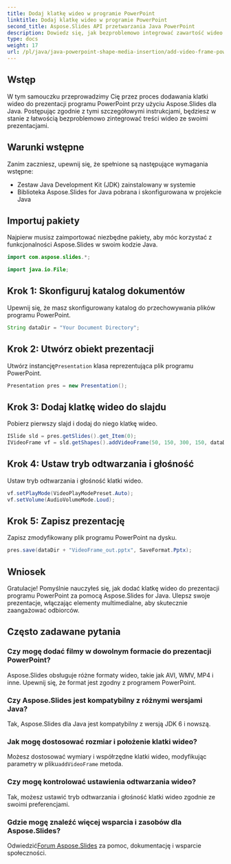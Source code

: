 ```yaml
---
title: Dodaj klatkę wideo w programie PowerPoint
linktitle: Dodaj klatkę wideo w programie PowerPoint
second_title: Aspose.Slides API przetwarzania Java PowerPoint
description: Dowiedz się, jak bezproblemowo integrować zawartość wideo z prezentacjami programu PowerPoint za pomocą Aspose.Slides dla Java. Twoje slajdy z elementami multimedialnymi, które zaangażują odbiorców.
type: docs
weight: 17
url: /pl/java/java-powerpoint-shape-media-insertion/add-video-frame-powerpoint/
---
```

## Wstęp
W tym samouczku przeprowadzimy Cię przez proces dodawania klatki wideo do prezentacji programu PowerPoint przy użyciu Aspose.Slides dla Java. Postępując zgodnie z tymi szczegółowymi instrukcjami, będziesz w stanie z łatwością bezproblemowo zintegrować treści wideo ze swoimi prezentacjami.
## Warunki wstępne
Zanim zaczniesz, upewnij się, że spełnione są następujące wymagania wstępne:
- Zestaw Java Development Kit (JDK) zainstalowany w systemie
- Biblioteka Aspose.Slides for Java pobrana i skonfigurowana w projekcie Java
## Importuj pakiety
Najpierw musisz zaimportować niezbędne pakiety, aby móc korzystać z funkcjonalności Aspose.Slides w swoim kodzie Java. 
```java
import com.aspose.slides.*;

import java.io.File;
```
## Krok 1: Skonfiguruj katalog dokumentów
Upewnij się, że masz skonfigurowany katalog do przechowywania plików programu PowerPoint.
```java
String dataDir = "Your Document Directory";
```
## Krok 2: Utwórz obiekt prezentacji
 Utwórz instancję`Presentation` klasa reprezentująca plik programu PowerPoint.
```java
Presentation pres = new Presentation();
```
## Krok 3: Dodaj klatkę wideo do slajdu
Pobierz pierwszy slajd i dodaj do niego klatkę wideo.
```java
ISlide sld = pres.getSlides().get_Item(0);
IVideoFrame vf = sld.getShapes().addVideoFrame(50, 150, 300, 150, dataDir + "video1.avi");
```
## Krok 4: Ustaw tryb odtwarzania i głośność
Ustaw tryb odtwarzania i głośność klatki wideo.
```java
vf.setPlayMode(VideoPlayModePreset.Auto);
vf.setVolume(AudioVolumeMode.Loud);
```
## Krok 5: Zapisz prezentację
Zapisz zmodyfikowany plik programu PowerPoint na dysku.
```java
pres.save(dataDir + "VideoFrame_out.pptx", SaveFormat.Pptx);
```
## Wniosek
Gratulacje! Pomyślnie nauczyłeś się, jak dodać klatkę wideo do prezentacji programu PowerPoint za pomocą Aspose.Slides for Java. Ulepsz swoje prezentacje, włączając elementy multimedialne, aby skutecznie zaangażować odbiorców.
## Często zadawane pytania
### Czy mogę dodać filmy w dowolnym formacie do prezentacji PowerPoint?
Aspose.Slides obsługuje różne formaty wideo, takie jak AVI, WMV, MP4 i inne. Upewnij się, że format jest zgodny z programem PowerPoint.
### Czy Aspose.Slides jest kompatybilny z różnymi wersjami Java?
Tak, Aspose.Slides dla Java jest kompatybilny z wersją JDK 6 i nowszą.
### Jak mogę dostosować rozmiar i położenie klatki wideo?
 Możesz dostosować wymiary i współrzędne klatki wideo, modyfikując parametry w pliku`addVideoFrame` metoda.
### Czy mogę kontrolować ustawienia odtwarzania wideo?
Tak, możesz ustawić tryb odtwarzania i głośność klatki wideo zgodnie ze swoimi preferencjami.
### Gdzie mogę znaleźć więcej wsparcia i zasobów dla Aspose.Slides?
 Odwiedzić[Forum Aspose.Slides](https://forum.aspose.com/c/slides/11) za pomoc, dokumentację i wsparcie społeczności.